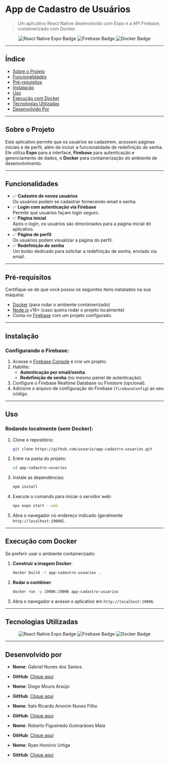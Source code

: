 # **App de Cadastro de Usuários**

> Um aplicativo React Native desenvolvido com Expo e a API Firebase, containerizado com Docker.

<div align="center">
  <img src="https://img.shields.io/badge/React%20Native-Expo-blue" alt="React Native Expo Badge">
  <img src="https://img.shields.io/badge/Firebase-Authentication-orange" alt="Firebase Badge">
  <img src="https://img.shields.io/badge/Docker-Containerized-blue" alt="Docker Badge">
</div>

---

## **Índice**
- [Sobre o Projeto](#sobre-o-projeto)
- [Funcionalidades](#funcionalidades)
- [Pré-requisitos](#pré-requisitos)
- [Instalação](#instalação)
- [Uso](#uso)
- [Execução com Docker](#execução-com-docker)
- [Tecnologias Utilizadas](#tecnologias-utilizadas)
- [Desenvolvido Por](#desenvolvido-por)

---

## **Sobre o Projeto**
Este aplicativo permite que os usuários se cadastrem, acessem páginas iniciais e de perfil, além de incluir a funcionalidade de redefinição de senha. Ele utiliza **Expo** para a interface, **Firebase** para autenticação e gerenciamento de dados, e **Docker** para containerização do ambiente de desenvolvimento.


---

## **Funcionalidades**
- ✅ **Cadastro de novos usuários**  
  Os usuários podem se cadastrar fornecendo email e senha.  
- ✅ **Login com autenticação via Firebase**  
  Permite que usuários façam login seguro.  
- ✅ **Página inicial**  
  Após o login, os usuários são direcionados para a página inicial do aplicativo.  
- ✅ **Página de perfil**  
  Os usuários podem visualizar a página do perfil.  
- ✅ **Redefinição de senha**  
  Um botão dedicado para solicitar a redefinição de senha, enviado via email.

---

## **Pré-requisitos**
Certifique-se de que você possui os seguintes itens instalados na sua máquina:  

- [Docker](https://www.docker.com/) (para rodar o ambiente containerizado)  
- [Node.js](https://nodejs.org/) v16+ (caso queira rodar o projeto localmente)  
- Conta no [Firebase](https://firebase.google.com/) com um projeto configurado.  

---

## **Instalação**
### Configurando o Firebase:
1. Acesse o [Firebase Console](https://console.firebase.google.com/) e crie um projeto.  
2. Habilite:  
   - **Autenticação por email/senha**.  
   - **Redefinição de senha** (no mesmo painel de autenticação).  
3. Configure o Firebase Realtime Database ou Firestore (opcional).  
4. Adicione o arquivo de configuração do Firebase (`firebaseConfig`) ao seu código.

---

## **Uso**
### Rodando localmente (sem Docker):  
1. Clone o repositório:  
    ```bash
    git clone https://github.com/usuario/app-cadastro-usuarios.git
    ```
2. Entre na pasta do projeto:  
    ```bash
    cd app-cadastro-usuarios
    ```
3. Instale as dependências:  
    ```bash
    npm install
    ```
4. Execute o comando para iniciar o servidor web:  
    ```bash
    npx expo start --web
    ```
5. Abra o navegador no endereço indicado (geralmente `http://localhost:19006`).

---

## **Execução com Docker**
Se preferir usar o ambiente containerizado:  

1. **Construir a imagem Docker**:  
    ```bash
    docker build -t app-cadastro-usuarios .
    ```
2. **Rodar o contêiner**:  
    ```bash
    docker run -p 19006:19006 app-cadastro-usuarios
    ```
3. Abra o navegador e acesse o aplicativo em `http://localhost:19006`.

---

## **Tecnologias Utilizadas**
<div align="center">
  <img src="https://img.shields.io/badge/React%20Native-Expo-blue" alt="React Native Expo Badge">
  <img src="https://img.shields.io/badge/Firebase-orange" alt="Firebase Badge">
  <img src="https://img.shields.io/badge/Docker-blue" alt="Docker Badge">
</div>

---


## **Desenvolvido por**

- **Nome**: Gabriel Nunes dos Santos 
 
- **GitHub**: [Clique aqui](https://github.com/Gabrielnunesds)

- **Nome**: Diego Moura Araújo
 
- **GitHub**: [Clique aqui](https://github.com/DMAraujo)

- **Nome**: Ítalo Ricardo Amorim Nunes Filho
 
- **GitHub**: [Clique aqui](https://github.com/Kerplunky)

- **Nome**: Roberto Figueiredo Guimarãoes Maia
 
- **GitHub**: [Clique aqui](https://github.com/Dianapep)

- **Nome**: Ryan Honório Urtiga
 
- **GitHub**: [Clique aqui](https://github.com/urtiga)

